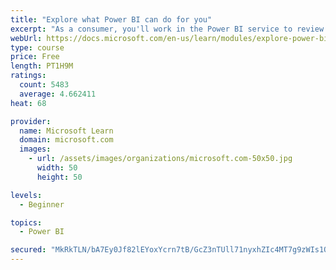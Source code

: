 ```yaml
---
title: "Explore what Power BI can do for you"
excerpt: "As a consumer, you'll work in the Power BI service to review and interact with content that has been shared with you. This module provides the foundational information that you need to work effectively in the Power BI service."
webUrl: https://docs.microsoft.com/en-us/learn/modules/explore-power-bi-service/
type: course
price: Free
length: PT1H9M
ratings:
  count: 5483
  average: 4.662411
heat: 68

provider:
  name: Microsoft Learn
  domain: microsoft.com
  images:
    - url: /assets/images/organizations/microsoft.com-50x50.jpg
      width: 50
      height: 50

levels:
  - Beginner

topics:
  - Power BI

secured: "MkRkTLN/bA7Ey0Jf82lEYoxYcrn7tB/GcZ3nTUll71nyxhZIc4MT7g9zWIs1QmVwaVsGqyqOe9AIHJfaUjsqqPael3Us6rcbOYyvQ5q1hpiPPLQ1USY0InxM+SdVWZ6+2UcBWGy5xbOjA1ISTcbh4cZRhve2cIJE9mb3CoQbFQEDbvqAC7V4lNrJu/hDcaKGdS6GCkNXLYYzn8hYnZVSXm5/re6gLHFfUFxtu0DQ8ab153LW/J0ht8q7JTPO4PBMT0Bu2fwTLkFt0nbSTzZZyXjtAwQ7Qidu+d4V+kc85fDav8+RScto9ijMgdKRg9GiDN7uSTouQp83xN8Y3Ovad5+mZnMa2LroqVuv6QoGnR6GEbfZchMh76IoKy+t12xrtqgh2ECfUfJSc6vbc7TkEA==;EZV5ojDFwix29P75TIJsnw=="
---
```


